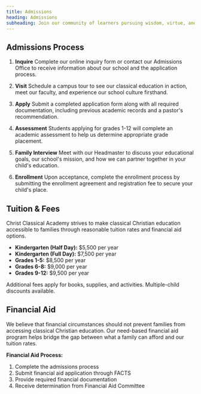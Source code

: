 ```yaml
---
title: Admissions
heading: Admissions
subheading: Join our community of learners pursuing wisdom, virtue, and eloquence through classical Christian education.
---
```


## Admissions Process

1. **Inquire**
   Complete our online inquiry form or contact our Admissions Office to receive information about our school and the application process.

2. **Visit**
   Schedule a campus tour to see our classical education in action, meet our faculty, and experience our school culture firsthand.

3. **Apply**
   Submit a completed application form along with all required documentation, including previous academic records and a pastor's recommendation.

4. **Assessment**
   Students applying for grades 1-12 will complete an academic assessment to help us determine appropriate grade placement.

5. **Family Interview**
   Meet with our Headmaster to discuss your educational goals, our school's mission, and how we can partner together in your child's education.

6. **Enrollment**
   Upon acceptance, complete the enrollment process by submitting the enrollment agreement and registration fee to secure your child's place.

## Tuition & Fees

Christ Classical Academy strives to make classical Christian education accessible to families through reasonable tuition rates and financial aid options.

- **Kindergarten (Half Day):** $5,500 per year
- **Kindergarten (Full Day):** $7,500 per year
- **Grades 1-5:** $8,500 per year
- **Grades 6-8:** $9,000 per year
- **Grades 9-12:** $9,500 per year

Additional fees apply for books, supplies, and activities. Multiple-child discounts available.

## Financial Aid

We believe that financial circumstances should not prevent families from accessing classical Christian education. Our need-based financial aid program helps bridge the gap between what a family can afford and our tuition rates.

**Financial Aid Process:**
1. Complete the admissions process
2. Submit financial aid application through FACTS
3. Provide required financial documentation
4. Receive determination from Financial Aid Committee